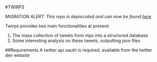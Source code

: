 #TWIRPS

*MIGRATION ALERT: This repo is deprecated and can now be found [here](https://github.com/condnsdmatters/twirps)*


Twirps provides two main functionalities at present:

1. The mass collection of tweets from mps into a structured database
2. Some interesting analysis on these tweets, outputting json files

##Requirements
A twitter api oauth is required, available from the twitter dev website

